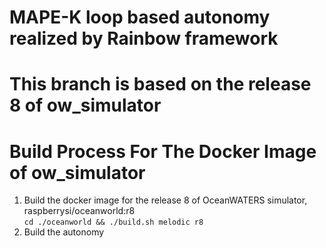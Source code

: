 # MAPE-K loop based autonomy realized by Rainbow framework

# This branch is based on the release 8 of ow_simulator

# Build Process For The Docker Image of ow_simulator
   1. Build the docker image for the release 8 of OceanWATERS simulator, raspberrysi/oceanworld:r8
      <br>`cd ./oceanworld && ./build.sh melodic r8`
   3. Build the autonomy
